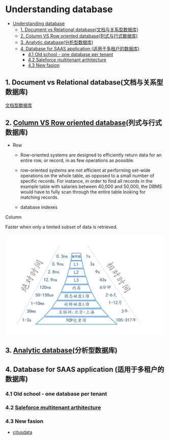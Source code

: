 # Understanding database

- [Understanding database](#understanding-database)
  - [1. Document vs Relational database(文档与关系型数据库)](#1-document-vs-relational-database文档与关系型数据库)
  - [2. Column VS Row oriented database(列式与行式数据库)](#2-column-vs-row-oriented-database列式与行式数据库)
  - [3. Analytic database(分析型数据库)](#3-analytic-database分析型数据库)
  - [4. Database for SAAS application \(适用于多租户的数据库\)](#4-database-for-saas-application-适用于多租户的数据库)
    - [4.1 Old school - one database per tenant](#41-old-school---one-database-per-tenant)
    - [4.2 Saleforce multitenant arthitecture](#42-saleforce-multitenant-arthitecture)
    - [4.3 New fasion](#43-new-fasion)

## 1. Document vs Relational database(文档与关系型数据库)

[文档型数据库](https://www.zhihu.com/question/19714817)

## 2. [Column VS Row oriented database](https://en.wikipedia.org/wiki/Column-oriented_DBMS)(列式与行式数据库)

* Row

  * Row-oriented systems are designed to efficiently return data for an entire row, or record, in as few operations as possible.

  * row-oriented systems are not efficient at performing set-wide operations on the whole table, as opposed to a small number of specific records. For instance, in order to find all records in the example table with salaries between 40,000 and 50,000, the DBMS would have to fully scan through the entire table looking for matching records.
    
  * database indexes

Column

  Faster when only a limited subset of data is retrieved.

![](./assets/2022-02-23-15-42-31.png)

## 3. [Analytic database](https://searchbusinessanalytics.techtarget.com/definition/analytic-database)(分析型数据库)


## 4. Database for SAAS application \(适用于多租户的数据库\)

### 4.1 Old school - one database per tenant

### 4.2 [Saleforce multitenant arthitecture](./assets/Force.com_Multitenancy.pdf)

### 4.3 New fasion

* [citusdata](https://docs.citusdata.com/en/v10.2/)